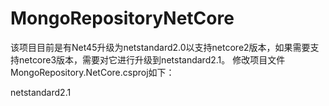 # MongoRepositoryNetCore

该项目目前是有Net45升级为netstandard2.0以支持netcore2版本，如果需要支持netcore3版本，需要对它进行升级到netstandard2.1。
修改项目文件MongoRepository.NetCore.csproj如下：

<Project Sdk="Microsoft.NET.Sdk">

  <PropertyGroup>
    <TargetFramework>netstandard2.1</TargetFramework>
  </PropertyGroup>

  <ItemGroup>
    <PackageReference Include="MongoDB.Bson" Version="2.10.2" />
    <PackageReference Include="MongoDB.Driver" Version="2.10.2" />
  </ItemGroup>

</Project>


